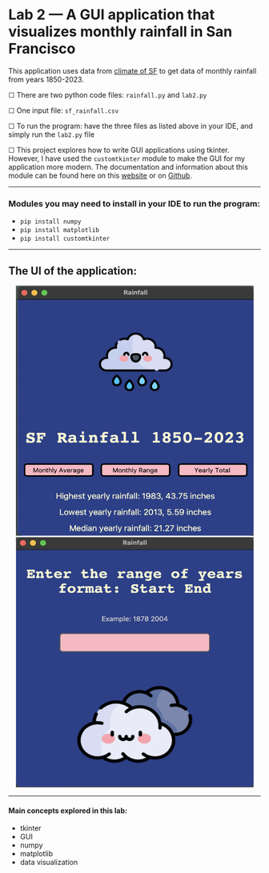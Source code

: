 # Lab 2 — A GUI application that visualizes monthly rainfall in San Francisco

This application uses data from [climate of SF](https://ggweather.com/sf/monthly.html) to get data of monthly rainfall from years 1850-2023.

&#9744; There are two python code files: `rainfall.py` and `lab2.py`

&#9744; One input file: `sf_rainfall.csv`

&#9744; To run the program: have the three files as listed above in your IDE, and simply run the `lab2.py` file

&#9744; This project explores how to write GUI applications using tkinter. However, I have used the `customtkinter` module to make the GUI for my application more modern. The documentation and information about this module can be found here on this [website](https://customtkinter.tomschimansky.com/) or on [Github](https://github.com/TomSchimansky/CustomTkinter).

----------
### Modules you may need to install in your IDE to run the program:
- `pip install numpy`
- `pip install matplotlib`
- `pip install customtkinter`

----------
## The UI of the application:

<div align="center">
	<img src="https://github.com/ShamitaGoyal/lab2-project/blob/main/images/mainWin.png" width="475" height="500"/>
	<img src="https://github.com/ShamitaGoyal/lab2-project/blob/main/images/anotherWin.png" width="475" height="500"/>
</div>

----------
#### <p>Main concepts explored in this lab:</p>
- tkinter
- GUI
- numpy
- matplotlib
- data visualization
